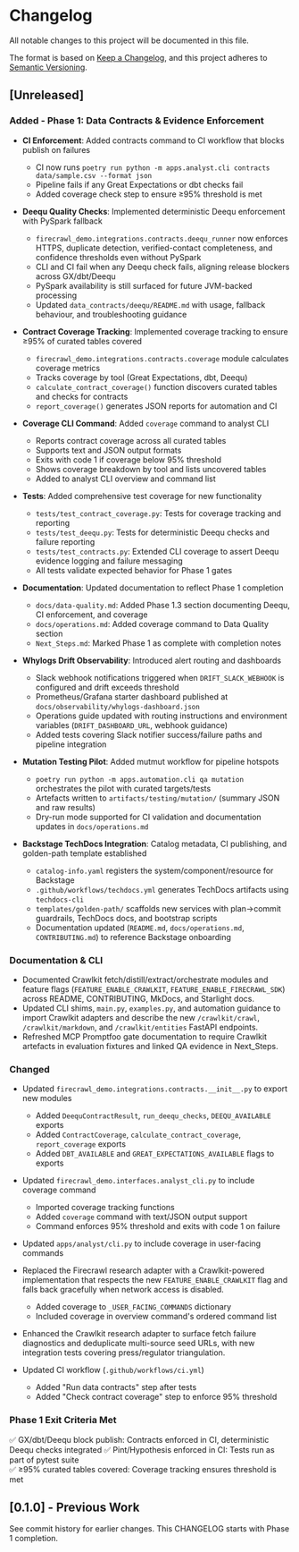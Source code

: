 # Changelog

All notable changes to this project will be documented in this file.

The format is based on [Keep a Changelog](https://keepachangelog.com/en/1.0.0/),
and this project adheres to [Semantic Versioning](https://semver.org/spec/v2.0.0.html).

## [Unreleased]

### Added - Phase 1: Data Contracts & Evidence Enforcement

- **CI Enforcement**: Added contracts command to CI workflow that blocks publish on failures
  - CI now runs `poetry run python -m apps.analyst.cli contracts data/sample.csv --format json`
  - Pipeline fails if any Great Expectations or dbt checks fail
  - Added coverage check step to ensure ≥95% threshold is met

- **Deequ Quality Checks**: Implemented deterministic Deequ enforcement with PySpark fallback
  - `firecrawl_demo.integrations.contracts.deequ_runner` now enforces HTTPS, duplicate detection,
    verified-contact completeness, and confidence thresholds even without PySpark
  - CLI and CI fail when any Deequ check fails, aligning release blockers across GX/dbt/Deequ
  - PySpark availability is still surfaced for future JVM-backed processing
  - Updated `data_contracts/deequ/README.md` with usage, fallback behaviour, and troubleshooting guidance

- **Contract Coverage Tracking**: Implemented coverage tracking to ensure ≥95% of curated tables covered
  - `firecrawl_demo.integrations.contracts.coverage` module calculates coverage metrics
  - Tracks coverage by tool (Great Expectations, dbt, Deequ)
  - `calculate_contract_coverage()` function discovers curated tables and checks for contracts
  - `report_coverage()` generates JSON reports for automation and CI

- **Coverage CLI Command**: Added `coverage` command to analyst CLI
  - Reports contract coverage across all curated tables
  - Supports text and JSON output formats
  - Exits with code 1 if coverage below 95% threshold
  - Shows coverage breakdown by tool and lists uncovered tables
  - Added to analyst CLI overview and command list

- **Tests**: Added comprehensive test coverage for new functionality
  - `tests/test_contract_coverage.py`: Tests for coverage tracking and reporting
  - `tests/test_deequ.py`: Tests for deterministic Deequ checks and failure reporting
  - `tests/test_contracts.py`: Extended CLI coverage to assert Deequ evidence logging and failure messaging
  - All tests validate expected behavior for Phase 1 gates

- **Documentation**: Updated documentation to reflect Phase 1 completion
  - `docs/data-quality.md`: Added Phase 1.3 section documenting Deequ, CI enforcement, and coverage
  - `docs/operations.md`: Added coverage command to Data Quality section
  - `Next_Steps.md`: Marked Phase 1 as complete with completion notes
- **Whylogs Drift Observability**: Introduced alert routing and dashboards
  - Slack webhook notifications triggered when `DRIFT_SLACK_WEBHOOK` is configured and drift exceeds threshold
  - Prometheus/Grafana starter dashboard published at `docs/observability/whylogs-dashboard.json`
  - Operations guide updated with routing instructions and environment variables (`DRIFT_DASHBOARD_URL`, webhook guidance)
  - Added tests covering Slack notifier success/failure paths and pipeline integration
- **Mutation Testing Pilot**: Added mutmut workflow for pipeline hotspots
  - `poetry run python -m apps.automation.cli qa mutation` orchestrates the pilot with curated targets/tests
  - Artefacts written to `artifacts/testing/mutation/` (summary JSON and raw results)
  - Dry-run mode supported for CI validation and documentation updates in `docs/operations.md`
- **Backstage TechDocs Integration**: Catalog metadata, CI publishing, and golden-path template established
  - `catalog-info.yaml` registers the system/component/resource for Backstage
  - `.github/workflows/techdocs.yml` generates TechDocs artifacts using `techdocs-cli`
  - `templates/golden-path/` scaffolds new services with plan→commit guardrails, TechDocs docs, and bootstrap scripts
  - Documentation updated (`README.md`, `docs/operations.md`, `CONTRIBUTING.md`) to reference Backstage onboarding

### Documentation & CLI

- Documented Crawlkit fetch/distill/extract/orchestrate modules and feature flags (`FEATURE_ENABLE_CRAWLKIT`, `FEATURE_ENABLE_FIRECRAWL_SDK`) across README, CONTRIBUTING, MkDocs, and Starlight docs.
- Updated CLI shims, `main.py`, `examples.py`, and automation guidance to import Crawlkit adapters and describe the new `/crawlkit/crawl`, `/crawlkit/markdown`, and `/crawlkit/entities` FastAPI endpoints.
- Refreshed MCP Promptfoo gate documentation to require Crawlkit artefacts in evaluation fixtures and linked QA evidence in Next_Steps.

### Changed

- Updated `firecrawl_demo.integrations.contracts.__init__.py` to export new modules
  - Added `DeequContractResult`, `run_deequ_checks`, `DEEQU_AVAILABLE` exports
  - Added `ContractCoverage`, `calculate_contract_coverage`, `report_coverage` exports
  - Added `DBT_AVAILABLE` and `GREAT_EXPECTATIONS_AVAILABLE` flags to exports

- Updated `firecrawl_demo.interfaces.analyst_cli.py` to include coverage command
  - Imported coverage tracking functions
  - Added `coverage` command with text/JSON output support
  - Command enforces 95% threshold and exits with code 1 on failure

- Updated `apps/analyst/cli.py` to include coverage in user-facing commands
- Replaced the Firecrawl research adapter with a Crawlkit-powered implementation that respects the
  new `FEATURE_ENABLE_CRAWLKIT` flag and falls back gracefully when network access is disabled.
  - Added coverage to `_USER_FACING_COMMANDS` dictionary
  - Included coverage in overview command's ordered command list
- Enhanced the Crawlkit research adapter to surface fetch failure diagnostics and deduplicate
  multi-source seed URLs, with new integration tests covering press/regulator triangulation.

- Updated CI workflow (`.github/workflows/ci.yml`)
  - Added "Run data contracts" step after tests
  - Added "Check contract coverage" step to enforce 95% threshold

### Phase 1 Exit Criteria Met

✅ GX/dbt/Deequ block publish: Contracts enforced in CI, deterministic Deequ checks integrated
✅ Pint/Hypothesis enforced in CI: Tests run as part of pytest suite  
✅ ≥95% curated tables covered: Coverage tracking ensures threshold is met

## [0.1.0] - Previous Work

See commit history for earlier changes. This CHANGELOG starts with Phase 1 completion.
